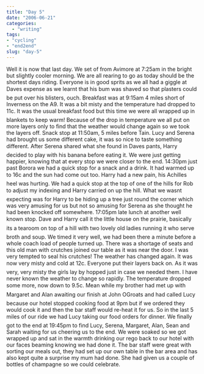 ```yaml
---
title: "Day 5"
date: "2006-06-21"
categories: 
  - "writing"
tags:
- "cycling"
- "end2end"
slug: "day-5"
---
```


Well it is now that last day. We set of from Avimore at 7:25am in the bright but slightly cooler morning. We are all rearing to go as today should be the shortest days riding. Everyone is in good sprits as we all had a giggle at Daves expense as we learnt that his bum was shaved so that plasters could be put over his blisters, ouch. Breakfast was at 9:15am 4 miles short of Inverness on the A9. It was a bit misty and the temperature had dropped to 11c. It was the usual breakfast food but this time we were all wrapped up in blankets to keep warm! Because of the drop in temperature we all put on more layers only to find that the weather would change again so we took the layers off. Snack stop at 11:50am, 5 miles before Tain. Lucy and Serena had brought us some different cake, it was so nice to taste something different. After Serena shared what she found in Daves pants, Harry decided to play with his banana before eating it. We were just getting happier, knowing that at every stop we were closer to the end. 14:30pm just past Borora we had a quick stop for a snack and a drink. It had warmed up to 16c and the sun had come out too. Harry had a new pain, his Achilles heel was hurting. We had a quick stop at the top of one of the hills for Rob to adjust my indexing and Harry carried on up the hill. What we wasnt expecting was for Harry to be hiding up a tree just round the corner which was very amusing for us but not so amusing for Serena as she thought he had been knocked off somewhere. 17:05pm late lunch at another well known stop. Dave and Harry call it the little house on the prairie, basically its a tearoom on top of a hill with two lovely old ladies running it who serve broth and soup. We timed it very well, we had been there a minute before a whole coach load of people turned up. There was a shortage of seats and this old man with crutches joined our table as it was near the door. I was very tempted to seal his crutches! The weather has changed again. It was now very misty and cold at 12c. Everyone put their layers back on. As it was very, very misty the girls lay by hopped just in case we needed them. I have never known the weather to change so rapidly. The temperature dropped some more, now down to 9.5c. Mean while my brother had met up with Margaret and Alan awaiting our finish at John OGroats and had called Lucy because our hotel stopped cooking food at 9pm but if we ordered they would cook it and then the bar staff would re-heat it for us. So in the last 5 miles of our ride we had Lucy taking our food orders for dinner. We finally got to the end at 19:45pm to find Lucy, Serena, Margaret, Alan, Sean and Sarah waiting for us cheering us to the end. We were soaked so we got wrapped up and sat in the warmth drinking our rego back to our hotel with our faces beaming knowing we had done it. The bar staff were great with sorting our meals out, they had set up our own table in the bar area and has also kept quite a surprise my mum had done. She had given us a couple of bottles of champagne so we could celebrate.
